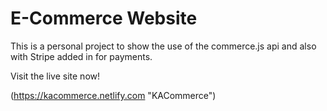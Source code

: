 # E-Commerce Website

This is a personal project to show the use of the commerce.js api and also with Stripe added in for payments.

Visit the live site now!

(https://kacommerce.netlify.com "KACommerce")

